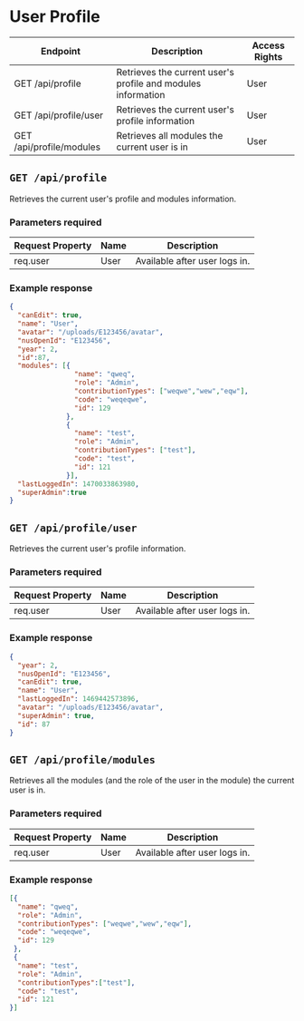 # User Profile
|          Endpoint          |                             Description                            |  Access Rights  |
|----------------------------|--------------------------------------------------------------------|-----------------|
|       GET /api/profile     |    Retrieves the current user's profile and modules information    |      User       |
|    GET /api/profile/user   |          Retrieves the current user's profile information          |      User       |
|  GET /api/profile/modules  |            Retrieves all modules the current user is in            |      User       |

## `GET /api/profile`
Retrieves the current user's profile and modules information.

### Parameters required
| Request Property |  Name  |           Description           |
|------------------|--------|---------------------------------|
|     req.user     |  User  |  Available after user logs in.  |

### Example response
```json
{
  "canEdit": true,
  "name": "User",
  "avatar": "/uploads/E123456/avatar",
  "nusOpenId": "E123456",
  "year": 2,
  "id":87,
  "modules": [{
                "name": "qweq",
                "role": "Admin",
                "contributionTypes": ["weqwe","wew","eqw"],
                "code": "weqeqwe",
                "id": 129
              },
              {
                "name": "test",
                "role": "Admin",
                "contributionTypes": ["test"],
                "code": "test",
                "id": 121
              }],
  "lastLoggedIn": 1470033863980,
  "superAdmin":true
}
```

## `GET /api/profile/user`
Retrieves the current user's profile information.

### Parameters required
| Request Property |  Name  |           Description           |
|------------------|--------|---------------------------------|
|     req.user     |  User  |  Available after user logs in.  |

### Example response
```json
{ 
  "year": 2,
  "nusOpenId": "E123456",
  "canEdit": true,
  "name": "User",
  "lastLoggedIn": 1469442573896,
  "avatar": "/uploads/E123456/avatar",
  "superAdmin": true,
  "id": 87
}
```

## `GET /api/profile/modules`
Retrieves all the modules (and the role of the user in the module) the current user is in.

### Parameters required
| Request Property |  Name  |           Description           |
|------------------|--------|---------------------------------|
|     req.user     |  User  |  Available after user logs in.  |

### Example response
```json
[{
  "name": "qweq",
  "role": "Admin",
  "contributionTypes": ["weqwe","wew","eqw"],
  "code": "weqeqwe",
  "id": 129
 },
 {
  "name": "test",
  "role": "Admin",
  "contributionTypes":["test"],
  "code": "test",
  "id": 121
}]
```
